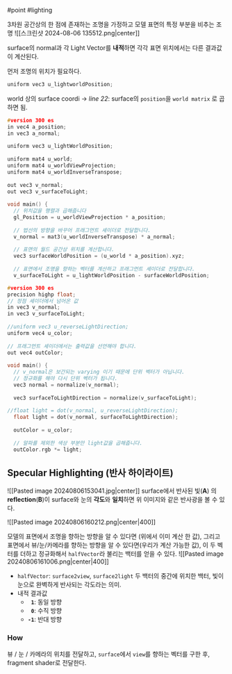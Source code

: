 #point #lighting

3차원 공간상의 한 점에 존재하는 조명을 가정하고 모델 표면의 특정 부분을 비추는 조명
![[스크린샷 2024-08-06 135512.png|center]]

surface의 normal과 각 Light Vector를 **내적**하면 각각 표면 위치에서는 다른 결과값이 계산된다.

먼저 조명의 위치가 필요하다.
```cpp 
uniform vec3 u_lightworldPosition;
```

world 상의 surface coordi 
-> _line 22_:  surface의 `position`을 `world matrix` 로 곱하면 됨.

```cpp title:'vertex shader "get surface to light"' hl:5,7,12,21-25 ar:22
#version 300 es
in vec4 a_position;
in vec3 a_normal;
 
uniform vec3 u_lightWorldPosition;
 
uniform mat4 u_world;
uniform mat4 u_worldViewProjection;
uniform mat4 u_worldInverseTranspose;
 
out vec3 v_normal;
out vec3 v_surfaceToLight;
 
void main() {
  // 위치값을 행렬과 곱해줍니다
  gl_Position = u_worldViewProjection * a_position;
 
  // 법선의 방향을 바꾸어 프래그먼트 셰이더로 전달합니다.
  v_normal = mat3(u_worldInverseTranspose) * a_normal;
 
  // 표면의 월드 공간상 위치를 계산합니다.
  vec3 surfaceWorldPosition = (u_world * a_position).xyz;
 
  // 표면에서 조명을 향하는 벡터를 계산하고 프래그먼트 셰이더로 전달합니다.
  v_surfaceToLight = u_lightWorldPosition - surfaceWorldPosition;
```


```cpp title:'fragment shader' hl:5,21 er:7,20
#version 300 es
precision highp float;
// 정점 셰이더에서 넘어온 값
in vec3 v_normal;
in vec3 v_surfaceToLight;
 
//uniform vec3 u_reverseLightDirection;
uniform vec4 u_color;
 
// 프래그먼트 셰이더에서는 출력값을 선언해야 합니다.
out vec4 outColor;
 
void main() {
  // v_normal은 보간되는 varying 이기 때문에 단위 벡터가 아닙니다.
  // 정규화를 해야 다시 단위 벡터가 됩니다.
  vec3 normal = normalize(v_normal);
 
  vec3 surfaceToLightDirection = normalize(v_surfaceToLight);
 
//float light = dot(v_normal, u_reverseLightDirection);
  float light = dot(v_normal, surfaceToLightDirection);
 
  outColor = u_color;
 
  // 알파를 제외한 색상 부분만 light값을 곱해줍니다.
  outColor.rgb *= light;
```

## Specular Highlighting (반사 하이라이트)


![[Pasted image 20240806153041.jpg|center]]
surface에서 반사된 빛(**A**) 의 **reflection**(**B**)이 surface와 눈의 **각도**와 **일치**하면 위 이미지와 같은 반사광을 볼 수 있다.

![[Pasted image 20240806160212.png|center|400]]


모델의 표면에서 조명을 향하는 방향을 알 수 있다면 (위에서 이미 계산 한 값), 그리고 표면에서 뷰/눈/카메라를 향하는 방향을 알 수 있다면(우리가 계산 가능한 값), 이 두 벡터를 더하고 정규화해서 `halfVector`라 불리는 백터를 얻을 수 있다.
![[Pasted image 20240806161006.png|center|400]]

- `halfVector`: `surface2view`, `surface2light` 두 백터의 중간에 위치한 백터, 빛이 눈으로 완벽하게 반사되는 각도라는 의미. 
-  내적 결과값
	- **` 1`**: 동일 방향
	- **` 0`**: 수직 방향
	- **`-1`**: 반대 방향

### How

뷰 / 눈 / 카메라의 위치를 전달하고, `surface`에서 `view`를 향하는 벡터를 구한 후, fragment shader로 전달한다. 
```

```
